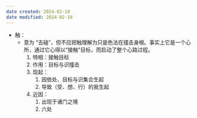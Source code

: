 ```yaml
---
date created: 2024-02-18
date modified: 2024-02-18
---
```

- 触：
    - 意为 “去碰”，但不应把触理解为只是色法在撞击身根。事实上它是一个心所，通过它心得以“接触”目标，而启动了整个心路过程。
        1. 特相：接触目标
        2. 作用：目标与识撞击
        3. 现起：
            1. 因依处、目标与识集合生起
            2. 导致（受、想、行）的我生起
        4. 近因：
            1. 出现于诸门之境
            2. 六处
